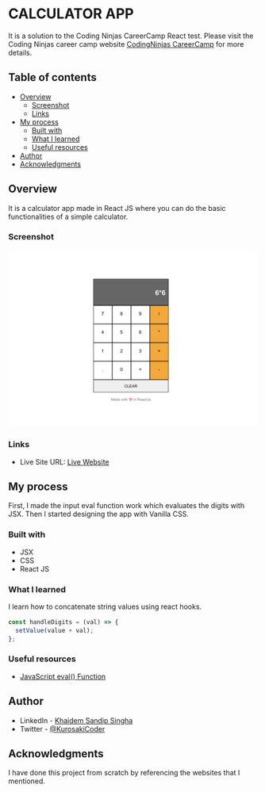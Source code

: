 # CALCULATOR APP

It is a solution to the Coding Ninjas CareerCamp React test. Please visit the Coding Ninjas career camp website [CodingNinjas CareerCamp](https://careercamp.codingninjas.com/?utm_source=codingninjas&utm_medium=top_navigation&utm_campaign=landing_header) for more details.

## Table of contents

- [Overview](#overview)
  - [Screenshot](#screenshot)
  - [Links](#links)
- [My process](#my-process)
  - [Built with](#built-with)
  - [What I learned](#what-i-learned)
  - [Useful resources](#useful-resources)
- [Author](#author)
- [Acknowledgments](#acknowledgments)

## Overview

It is a calculator app made in React JS where you can do the basic functionalities of a simple calculator.

### Screenshot

![](images/image.png)

### Links

- Live Site URL: [Live Website](https://kurosakicoder.github.io/ReactCalculator/)

## My process

First, I made the input eval function work which evaluates the digits with JSX. Then I started designing the app with Vanilla CSS.

### Built with

- JSX
- CSS
- React JS

### What I learned

I learn how to concatenate string values using react hooks.

```js
const handleDigits = (val) => {
  setValue(value + val);
};
```

### Useful resources

- [JavaScript eval() Function](https://www.w3schools.com/jsref/jsref_eval.asp)

## Author

- LinkedIn - [Khaidem Sandip Singha ](https://www.linkedin.com/in/khaidemsandip/)
- Twitter - [@KurosakiCoder](https://twitter.com/KurosakiCoder)

## Acknowledgments

I have done this project from scratch by referencing the websites that I mentioned.
